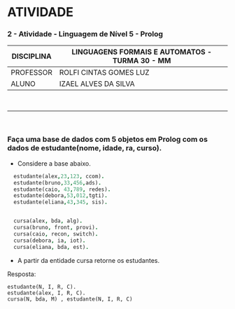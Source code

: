 # ATIVIDADE

### 2 - Atividade - Linguagem de Nível 5 - Prolog

| DISCIPLINA  | LINGUAGENS FORMAIS E AUTOMATOS - TURMA 30 - MM  |
|-------------|-------------------------------------------------|
| PROFESSOR   | ROLFI CINTAS GOMES LUZ                          |
| ALUNO       | IZAEL ALVES DA SILVA                            |

<br>

---

<br>

### Faça uma base de dados com 5 objetos em Prolog com os dados de estudante(nome, idade, ra, curso).

- Considere a base abaixo.

```prolog
  estudante(alex,23,123, ccom).
  estudante(bruno,33,456,ads).
  estudante(caio, 43,789, redes).
  estudante(debora,53,012,tgti).
  estudante(eliana,43,345, sis).


  cursa(alex, bda, alg).
  cursa(bruno, front, provi).
  cursa(caio, recon, switch).
  cursa(debora, ia, iot).
  cursa(eliana, bda, est).
```

- A partir da entidade cursa retorne os estudantes.

Resposta:

```
estudante(N, I, R, C).
estudante(alex, I, R, C).
cursa(N, bda, M) , estudante(N, I, R, C)
```